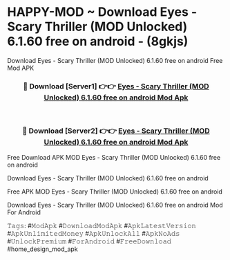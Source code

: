 # HAPPY-MOD ~ Download Eyes - Scary Thriller (MOD Unlocked) 6.1.60 free on android - (8gkjs)
Download Eyes - Scary Thriller (MOD Unlocked) 6.1.60 free on android Free Mod APK

<div align="center">
<h3>🔴 Download [Server1] 👉👉 <a href="https://apk-comot.site?title=Eyes_-_Scary_Thriller_(MOD_Unlocked)_6.1.60_free_on_android">Eyes - Scary Thriller (MOD Unlocked) 6.1.60 free on android Mod Apk</a></h3><br>

<h3>🔴 Download [Server2] 👉👉 <a href="https://apk-comot.site?title=Eyes_-_Scary_Thriller_(MOD_Unlocked)_6.1.60_free_on_android">Eyes - Scary Thriller (MOD Unlocked) 6.1.60 free on android Mod Apk</a></h3>
</div>


Free Download APK MOD Eyes - Scary Thriller (MOD Unlocked) 6.1.60 free on android

Download Eyes - Scary Thriller (MOD Unlocked) 6.1.60 free on android 

Free APK MOD Eyes - Scary Thriller (MOD Unlocked) 6.1.60 free on android 

Download Eyes - Scary Thriller (MOD Unlocked) 6.1.60 free on android Mod For Android

𝚃𝚊𝚐𝚜: #𝙼𝚘𝚍𝙰𝚙𝚔 #𝙳𝚘𝚠𝚗𝚕𝚘𝚊𝚍𝙼𝚘𝚍𝙰𝚙𝚔 #𝙰𝚙𝚔𝙻𝚊𝚝𝚎𝚜𝚝𝚅𝚎𝚛𝚜𝚒𝚘𝚗 #𝙰𝚙𝚔𝚄𝚗𝚕𝚒𝚖𝚒𝚝𝚎𝚍𝙼𝚘𝚗𝚎𝚢 #𝙰𝚙𝚔𝚄𝚗𝚕𝚘𝚌𝚔𝙰𝚕𝚕 #𝙰𝚙𝚔𝙽𝚘𝙰𝚍𝚜 #𝚄𝚗𝚕𝚘𝚌𝚔𝙿𝚛𝚎𝚖𝚒𝚞𝚖 #𝙵𝚘𝚛𝙰𝚗𝚍𝚛𝚘𝚒𝚍 #𝙵𝚛𝚎𝚎𝙳𝚘𝚠𝚗𝚕𝚘𝚊𝚍 #home_design_mod_apk
